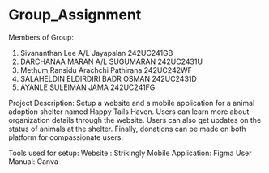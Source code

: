 # Group_Assignment

Members of Group:
1) Sivananthan Lee A/L Jayapalan 242UC241GB
2) DARCHANAA MARAN A/L SUGUMARAN 242UC2431U
3) Methum Ransidu Arachchi Pathirana 242UC242WF
4) SALAHELDIN ELDIRDIRI BADR OSMAN 242UC2431D
5) AYANLE SULEIMAN JAMA 242UC241FG

Project Description:
Setup a website and a mobile application for a animal 
adoption shelter named Happy Tails Haven. Users can learn 
more about organization details through the website. Users can also
get updates on the status of animals at the shelter. Finally,
donations can be made on both platform for compassionate users.

Tools used for setup:
Website : Strikingly
Mobile Application: Figma
User Manual: Canva
